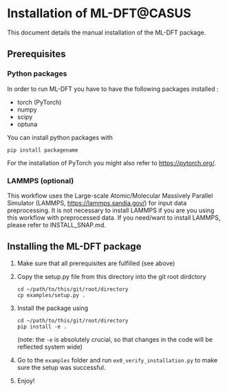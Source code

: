 # Installation of ML-DFT@CASUS

This document details the manual installation of the ML-DFT package. 

## Prerequisites

### Python packages 

In order to run ML-DFT you have to have the following packages installed :

* torch (PyTorch)
* numpy
* scipy
* optuna

You can install python packages with 

```
pip install packagename 
```

For the installation of PyTorch you might also refer to https://pytorch.org/.

###  LAMMPS (optional)

This workflow uses the Large-scale Atomic/Molecular Massively Parallel Simulator (LAMMPS, https://lammps.sandia.gov/) for input data preprocessing. It is not necessary to install LAMMPS if you are you using this workflow with preprocessed data. If you need/want to install LAMMPS, please refer to INSTALL_SNAP.md.

## Installing the ML-DFT package

1. Make sure that all prerequisites are fulfilled (see above)
2. Copy the setup.py file from this directory into the git root dirdctory

    ```
    cd ~/path/to/this/git/root/directory
    cp examples/setup.py .
    ```

3. Install the package using 

    ```
    cd ~/path/to/this/git/root/directory
    pip install -e .
    ```
    (note: the ```-e``` is absolutely crucial, so that changes in the code will be reflected system wide)
4. Go to the ```examples``` folder and run ```ex0_verify_installation.py``` to make sure the setup was successful. 

5. Enjoy!




